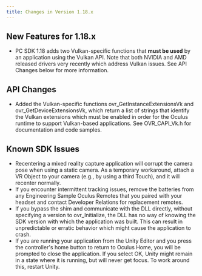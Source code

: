 ```yaml
---
title: Changes in Version 1.18.x
---
```




## New Features for 1.18.x

* PC SDK 1.18 adds two Vulkan-specific functions that **must be used** by an application using the Vulkan API. Note that both NVIDIA and AMD released drivers very recently which address Vulkan issues. See API Changes below for more information.


## API Changes

* Added the Vulkan-specific functions ovr\_GetInstanceExtensionsVk and ovr\_GetDeviceExtensionsVk, which return a list of strings that identify the Vulkan extensions which must be enabled in order for the Oculus runtime to support Vulkan-based applications. See OVR\_CAPI\_Vk.h for documentation and code samples.


## Known SDK Issues

* Recentering a mixed reality capture application will corrupt the camera pose when using a static camera. As a temporary workaround, attach a VR Object to your camera (e.g., by using a third Touch), and it will recenter normally.
* If you encounter intermittent tracking issues, remove the batteries from any Engineering Sample Oculus Remotes that you paired with your headset and contact Developer Relations for replacement remotes.
* If you bypass the shim and communicate with the DLL directly, without specifying a version to ovr\_Initialize, the DLL has no way of knowing the SDK version with which the application was built. This can result in unpredictable or erratic behavior which might cause the application to crash.
* If you are running your application from the Unity Editor and you press the controller's home button to return to Oculus Home, you will be prompted to close the application. If you select OK, Unity might remain in a state where it is running, but will never get focus. To work around this, restart Unity.

